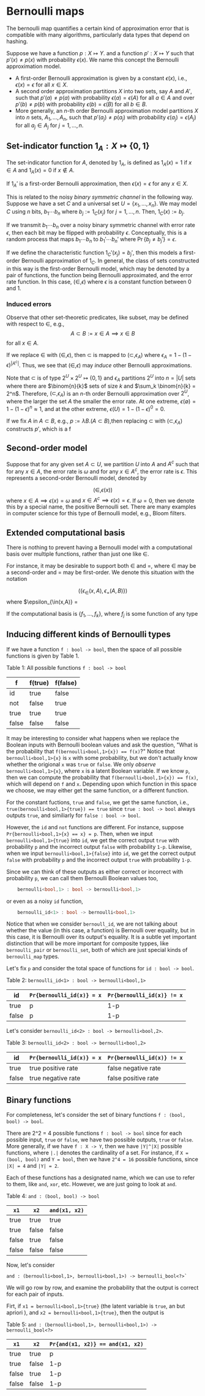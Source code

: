 # Bernoulli maps

The bernoulli map quantifies a certain kind of approximation error that is compatible with many algorithms, particularly data types that depend on hashing.

Suppose we have a function $p : X \mapsto Y$.
and a function $p' : X \mapsto Y$ such that $p'(x) \neq p(x)$ with probability $\epsilon(x)$.
We name this concept the Bernoulli approximation model.

- A first-order Bernoulli approximation is given by a constant $\epsilon(x)$, i.e., $\epsilon(x) = \epsilon$ for all $x \in X$.
- A second order approximation partitions $X$ into two sets, say $A$ and $A'$, such that $p'(a) \neq p(a)$ with probability $\epsilon(a) = \epsilon(A)$ for all $a \in A$ and over $p'(b) \neq p(b)$ with probability $\epsilon(b) = \epsilon(B)$ for all $b \in B$.
- More generally, an $n$-th order Bernoulli approximation model partitions $X$ into $n$ sets, $A_1,\ldots,A_n$, such that $p'(a_j) \neq p(a_j)$ with probability $\epsilon(a_j) = \epsilon(A_j)$ for all $a_j \in A_j$ for $j=1,\ldots,n$.

## Set-indicator function $1_A : X \mapsto \{0,1\}$

The set-indicator function for $A$, denoted by $1_A$, is defined as $1_A(x) = 1$ if $x \in A$ and $1_A(x) = 0$ if $x \notin A$.

If $1_A'$ is a first-order Bernoulli approximation, then $\epsilon(x) = \epsilon$ for any $x \in X$.

This is related to the noisy *binary symmetric channel* in the following way.
Suppose we have a set $C$ and a universal set $U = \{x_1,\ldots,x_n\}$. We may model $C$ using $n$ bits, $b_1 \cdots b_n$ where $b_j := 1_C(x_j)$ for $j=1,\ldots,n$. Then, $1_C(x) := b_j$.

If we transmit $b_1 \cdots b_n$ over a noisy binary symmetric channel with error rate $\epsilon$, then each bit may be flipped with probability $\epsilon$. Conceptually, this is a random process that maps $b_1 \cdots b_n$ to $b_1' \cdots b_n'$ where $\Pr\{b_j \neq b_j'\} = \epsilon$.

If we define the characteristic function $1_C'(x_j) = b_j'$, then this models a first-order Bernoulli approximation of $1_C$. In general, the class of sets constructed in this way is the first-order Bernoulli model, which may be denoted by a pair of functions, the function being Bernoulli approximated, and the error rate function. In this case, $(\in, \epsilon)$ where $\epsilon$ is a constant function between 0 and 1.

### Induced errors

Observe that other set-theoretic predicates, like subset, may be defined with respect to $\in$, e.g.,
$$
  A \subset B := x \in A \implies x \in B
$$
for all $x \in A$.

If we replace $\in$ with $(\in,\epsilon)$, then $\subset$ is mapped to $(\subset,\epsilon_A)$ where $\epsilon_A = 1-(1-\epsilon)^{|A^c|}$.
Thus, we see that $(\in,\epsilon)$ may _induce_ other Bernoulli approximations.

Note that $\subset$ is of type $2^U \times 2^U \mapsto \{0,1\}$ and $\epsilon_A$ partitions $2^U$ into $n=|U|$ sets where there are $\binom{n}{k}$ sets of size $k$ and $\sum_k \binom{n}{k} = 2^n$.
Therefore, $(\subset,\epsilon_A)$ is an $n$-th order Bernoulli approximation over $2^U$, where the larger the set $A$ the smaller the error rate.
At one extreme, $\epsilon(\emptyset) = 1-(1-\epsilon)^n \approx 1$, and at the other extreme, $\epsilon(U) = 1-(1-\epsilon)^0 = 0$.

If we fix $A$ in $A \subset B$, e.g., $p := \lambda B.(A \subset B)$,then replacing $\subset$ with $(\subset,\epsilon_A)$ constructs $p'$, which is a f

## Second-order model

Suppose that for any given set $A \subset U$, we partition $U$ into $A$ and $A^c$ such that for any $x \in A$, the error rate is $\omega$ and for any $x \in A^c$, the error rate is $\epsilon$.
This represents a second-order Bernoulli model, denoted by

$$
  (\in, \epsilon(x))
$$
where $x \in A \implies \epsilon(x) = \omega$ and $x \in A^c \implies \epsilon(x) = \epsilon$.
If $\omega = 0$, then we denote this by a special name, the positive Bernoulli set.
There are many examples in computer science for this type of Bernoulli model, e.g., Bloom filters.

## Extended computational basis
There is nothing to prevent having a Bernoulli model with a computational basis over multiple functions, rather than just one like $\in$.

For instance, it may be desirable to support both $\in$ and $=$, where $\in$ may be a second-order and $=$ may be first-order.
We denote this situation with the notation

$$
  \left(\{\epsilon_{\in}(x,A),\epsilon_{=}(A,B)\}\right)
$$
where $\epsilon_{\in(x,A)} = 



If the computational basis is $\{f_1,\ldots,f_k\}$, where $f_j$ is some function of any type














## Inducing different kinds of Bernoulli types

If we have a function `f : bool -> bool`, then the space of all possible functions
is given by Table 1.

Table 1: All possible functions `f : bool -> bool`

| f     | f(true) | f(false) |
|-------|---------|----------|
| id    | true    | false    |
| not   | false   | true     |
| true  | true    | true     |
| false | false   | false    |

It may be interesting to consider what happens when we replace the Boolean inputs
with Bernoulli boolean values and ask the question, "What is the probability that
`f(bernoulli<bool,1>{x}) == f(x)`?" Notice that `bernoulli<bool,1>{x}` is `x`
with some probability, but we don't actually know whether the origional `x` was
`true` or `false`. We only *observe* `bernoulli<bool,1>{x}`, where `x` is
a latent Boolean variable. If we know `p`, then we can compute the probability
that `f(bernoulli<bool,1>{x}) == f(x)`, which will depend on `f` and `x`.
Depending upon which function in this space we choose, we may either get the same function, or a different function.

For the constant fuctions, `true` and `false`, we get the same
function, i.e., `true(bernoulli<bool,1>{true}) == true` since `true : bool -> bool`
always outputs `true`, and similiarly for `false : bool -> bool`.

However, the `id` and `not` functions are different. For instance, suppose
`Pr{bernoulli<bool,1>{x} == x} = p`. Then, when we input `bernoulli<bool,1>{true}`
into `id`, we get the correct output `true` with probability `p` and the incorrect
output `false` with probability `1-p`. Likewise, when we input `bernoulli<bool,1>{false}` into `id`, we get the correct output `false` with probability `p` and
the incorrect output `true` with probability `1-p`.

Since we can think of these outputs as either correct or incorrect with probability
`p`, we can call them Bernoulli Boolean values too,
```cpp
    bernoulli<bool,1> : bool -> bernoulli<bool,1>
```
or even as a noisy `id` function,
```cpp
    bernoulli_id<1> : bool -> bernoulli<bool,1>
```

Notice that when we consider `bernoull_id`, we are not talking about whether the
value (in this case, a function) is Bernoulli over equality, but in this case,
it is Bernoulli over its output's equality. It is a subtle yet important
distinction that will be more important for composite typpes, like `bernoulli_pair`
or `bernoulli_set`, both of which are just special kinds of `bernoulli_map` types.

Let's fix `p` and consider the total space of functions for `id : bool -> bool`.

Table 2: `bernoulli_id<1> : bool -> bernoulli<bool,1>`

| id    | `Pr{bernoulli_id(x)} = x` | `Pr{bernoulli_id(x)} != x` |
|-------|---------------------------|----------------------------|
| true  | p                         | 1-p                        |
| false | p                         | 1-p                        | 

Let's consider `bernoulli_id<2> : bool -> bernoulli<bool,2>`.

Table 3: `bernoulli_id<2> : bool -> bernoulli<bool,2>`

| id    | `Pr{bernoulli_id(x)} = x` | `Pr{bernoulli_id(x)} != x` |
|-------|---------------------------|----------------------------|
| true  | true positive rate        | false negative rate        |
| false | true negative rate        | false positive rate        |



## Binary functions
For completeness, let's consider the set of binary functions
`f : (bool, bool) -> bool`. 

There are 2^2 = 4 possible functions `f : bool -> bool` since for each possible
input, `true` or `false`, we have two possible outputs, `true` or `false`.
More generally, if we have `f : X -> Y`, then we have `|Y|^|X|` possible functions,
where `|.|` denotes the cardinality of a set. For instance, if `X = (bool, bool)`
and `Y = bool`, then we have `2^4 = 16` possible functions, since `|X| = 4`
and `|Y| = 2`.

Each of these functions has a designated name, which we can use to refer to them,
like `and`, `xor`, etc. However, we are just going to look at `and`.

Table 4: `and : (bool, bool) -> bool`

| `x1` | `x2` | `and(x1, x2)` |
|------|------|---------------|
| true | true | true          |
| true | false| false         |
| false| true | false         |
| false| false| false         |

Now, let's consider
```
and : (bernoulli<bool,1>, bernoulli<bool,1>) -> bernoulli_bool<?>`
```

We will go row by row, and examine the probability that the output is correct for
each pair of inputs.

Firt, if `x1 = bernoulli<bool,1>{true}` (the latent variable is `true`, an but apriori
), and `x2 = bernoulli<bool,1>{true}`, then the output is

Table 5: `and : (bernoulli<bool,1>, bernoulli<bool,1>) -> bernoulli_bool<?>`

| `x1` | `x2` | `Pr{and(x1, x2)} == and(x1, x2)` |
|------|------|----------------------------------|
| true | true | p                                |
| true | false| 1-p                              |
| false| true | 1-p                              |
| false| false| 1-p                              |


